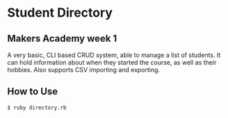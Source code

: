 Student Directory
=================

Makers Academy week 1
-----------------

A very basic, CLI based CRUD system, able to manage a list of students. It can hold information about when they started the course, as well as their hobbies. Also supports CSV importing and exporting.

How to Use
----------

```shell
$ ruby directory.rb
```

